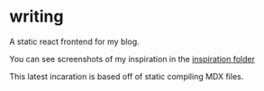 # writing

A static react frontend for my blog.

You can see screenshots of my inspiration in the [inspiration folder](https://github.com/icco/writing/tree/main/public/images/inspiration)

This latest incaration is based off of static compiling MDX files.
